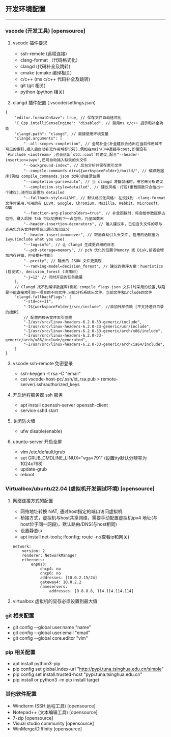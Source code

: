 ## 开发环境配置 ##
------------------------------------
### vscode (开发工具)    [opensource]

1. vscode 插件要求
	- ssh-remote     (远程连接)
	- clang-format  （代码格式化）
	- clangd         (代码补全及跳转)
	- cmake          (cmake 编译相关)
	- c/c++          (ms c/c++ 代码补全及跳转)
	- git            (git 相关)
	- python         (python 相关)

2. clangd 插件配置 (.vscode/settings.json)

```
{
	"editor.formatOnSave": true, // 保存文件自动格式化
	"C_Cpp.intelliSenseEngine": "disabled", // 禁用ms c/c++ 提示和补全功能
	"clangd.path": "clangd", // 直接使用环境变量
	"clangd.arguments": [
		"--all-scopes-completion", // 全局补全(补全建议会给出在当前作用域不可见的索引,插入后自动补充作用域标识符),例如在main()中直接写cout,即使没有`#include <iostream>`,也会给出`std::cout`的建议,配合"--header-insertion=iwyu",还可自动插入缺失的头文件
		"--background-index", // 后台分析并保存索引文件
		"--compile-commands-dir=${workspaceFolder}/build/", // 编译数据库(例如 compile_commands.json 文件)的目录位置
		"--completion-parse=auto", // 当 clangd 准备就绪时，用它来分析建议
		"--completion-style=detailed", // 建议风格：打包(重载函数只会给出一个建议);还可以设置为 detailed
		"--fallback-style=LLVM", // 默认格式化风格: 在没找到 .clang-format 文件时采用,可用的有 LLVM, Google, Chromium, Mozilla, Webkit, Microsoft, GNU
		"--function-arg-placeholders=true", // 补全函数时，将会给参数提供占位符，键入后按 Tab 可以切换到下一占位符，乃至函数末
		"--header-insertion-decorators", // 输入建议中，已包含头文件的项与还未包含头文件的项会以圆点加以区分
		"--header-insertion=never", // 取消自动引入头文件, 启用的话赋值为 iwyu(include what you use)
		"--log=info", // 让 Clangd 生成更详细的日志
		"--pch-storage=memory", // pch 优化的位置(Memory 或 Disk,前者会增加内存开销，但会提升性能)
		"--pretty", // 输出的 JSON 文件更美观
		"--ranking-model=decision_forest", // 建议的排序方案：hueristics (启发式), decision_forest (决策树)
		"-j=12" // 同时开启的任务数量
	],
	// Clangd 找不到编译数据库(例如 compile_flags.json 文件)时采用的设置,缺陷是不能直接索引同一项目的不同文件,只能分析系统头文件、当前文件和include的文件
	"clangd.fallbackFlags": [
		"-std=c++11",
		"-I${workspaceFolder}/src/include", //添加外部依赖 [不支持递归目录的搜索]
		// 配置内核头文件索引位置
		"-I/usr/src/linux-headers-6.2.0-33-generic/include",
		"-I/usr/src/linux-headers-6.2.0-33-generic/usr/include",
		"-I/usr/src/linux-headers-6.2.0-33-generic/arch/x86/include",
		"-I/usr/src/linux-headers-6.2.0-33-generic/arch/x86/include/generated",
		"-I/usr/src/linux-headers-6.2.0-33-generic/arch/ia64/include",
	]
}
```

3. vscode ssh-remote 免密登录

	- ssh-keygen -t rsa -C "email"
	- cat vscode-host-pc/.ssh/id_rsa.pub > remote-server/.ssh/authorized_keys

4. 开启远程服务器 ssh 服务

	- apt install openssh-server openssh-client
	- service sshd start

5. 关闭防火墙

	- ufw disable(enable)

6. ubuntu-server 开启全屏
	- vim /etc/default/grub
	- set GRUB_CMDLINE_LINUX="vga=791" (设置tty默认分辨率为1024x768)
	- update-grub
	- reboot
		    
### Virtualbox/ubuntu22.04 (虚拟机开发调试环境)   [opensource]

1. 网络连接方式的配置

	- 网络地址转换 NAT, 通过host指定的端口访问虚拟机
	- 桥接方式，虚拟机与host共享网络，需要手动配置虚拟机ipv4 地址(与host位于同一网段)，默认路由/DNS(与host相同)
	- 设置静态ip
	- apt install net-tools; ifconfig; route -n;(查看ip和网关)
	```
	network:
		version: 2
		renderer: NetworkManager
		ethernets:
			enp0s3:
				dhcp4: no
				dhcp6: no
				addresses: [10.0.2.15/24]
				gateway4: 10.0.2.2
				nameservers:
					addresses: [8.8.8.8, 114.114.114.114]
	```

2. virtualbox 虚拟机的显存必须设置到最大值


### git 相关配置 ###

- git config --global user.name "name"
- git config --global user.email "email"
- git config --global core.editor "vim"

### pip 相关配置 ###

- apt install python3-pip
- pip config set global.index-url "http://pypi.tuna.tsinghua.edu.cn/simple"
- pip config set install.trusted-host "pypi.tuna.tsinghua.edu.cn"
- pip install or python3 -m pip install target


### 其他软件配置 ###                                 
- Windterm (SSH 远程工具)                        [opensource]
- Notepad++ (文本编辑工具)                       [opensource]
- 7-zip                                         [opensource]
- Visual studio community                       [opensource]
- WinMerge/Diffinity                            [opensource]

